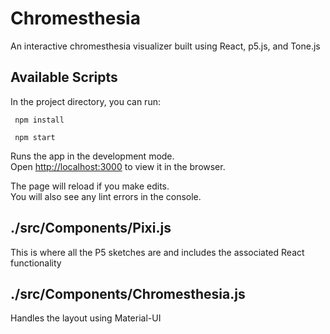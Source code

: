 # Chromesthesia

An interactive chromesthesia visualizer built using React, p5.js, and Tone.js 
## Available Scripts

In the project directory, you can run:

``` npm install```


``` npm start```

Runs the app in the development mode.\
Open [http://localhost:3000](http://localhost:3000) to view it in the browser.

The page will reload if you make edits.\
You will also see any lint errors in the console.

## ./src/Components/Pixi.js

This is where all the P5 sketches are and includes the associated React functionality

## ./src/Components/Chromesthesia.js 

Handles the layout using Material-UI
